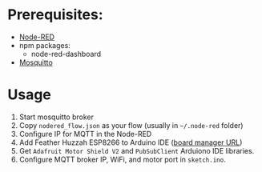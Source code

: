 # Prerequisites:
- [Node-RED](https://nodered.org/docs/getting-started/installation)
- npm packages:
  - node-red-dashboard
- [Mosquitto](https://mosquitto.org/download/)


# Usage
1. Start mosquitto broker
2. Copy `nodered_flow.json` as your flow (usually in `~/.node-red` folder)
3. Configure IP for MQTT in the Node-RED
4. Add Feather Huzzah ESP8266 to Arduino IDE ([board manager URL](http://arduino.esp8266.com/stable/package_esp8266com_index.json))
5. Get `Adafruit Motor Shield V2` and `PubSubClient` Arduiono IDE libraries.
6. Configure MQTT broker IP, WiFi, and motor port in `sketch.ino`.



